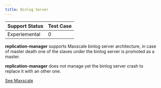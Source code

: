 ```yaml
---
title: Binlog Server
---
```

| Support Status  | Test Case |  
| ----------------|-----------|
| Experiemental      | 0 |       


**replication-manager** supports Maxscale binlog server architecture, in case of master death one of the slaves under the  binlog server is promoted as a master.

**replication-manager** does not manage yet the binlog server crash to replace it with an other one.


[See Maxscale](/configuration/routing-traffic/maxscale)
